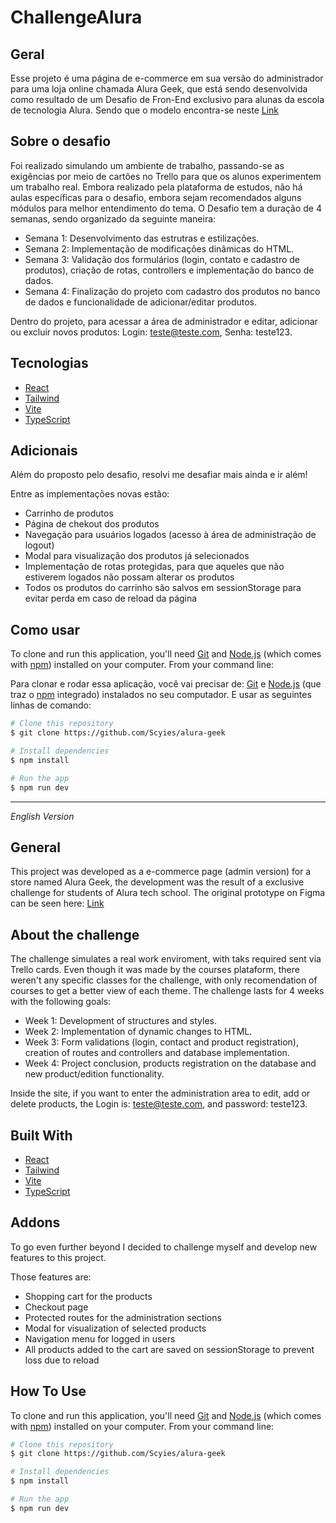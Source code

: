 # ChallengeAlura

## Geral

Esse projeto é uma página de e-commerce em sua versão do administrador para uma loja online chamada Alura Geek, que está sendo desenvolvida como resultado de um Desafio
de Fron-End exclusivo para alunas da escola de tecnologia Alura. Sendo que o modelo encontra-se neste [Link](<https://www.figma.com/file/OG2gPYIeMoEsEzkk4VXfsV/AluraGeek---Challenge-(Copy)?node-id=0%3A1>)

## Sobre o desafio

Foi realizado simulando um ambiente de trabalho, passando-se as exigências por meio de cartões no Trello para que os alunos experimentem um trabalho real.
Embora realizado pela plataforma de estudos, não há aulas específicas para o desafio, embora sejam recomendados alguns módulos para melhor entendimento do tema.
O Desafio tem a duração de 4 semanas, sendo organizado da seguinte maneira:

- Semana 1: Desenvolvimento das estrutras e estilizações.
- Semana 2: Implementação de modificações dinâmicas do HTML.
- Semana 3: Validação dos formulários (login, contato e cadastro de produtos), criação de rotas, controllers e implementação do banco de dados.
- Semana 4: Finalização do projeto com cadastro dos produtos no banco de dados e funcionalidade de adicionar/editar produtos.

Dentro do projeto, para acessar a área de administrador e editar, adicionar ou excluir novos produtos: Login: teste@teste.com, Senha: teste123.

## Tecnologias

- [React](https://reactjs.org/)
- [Tailwind](https://tailwindcss.com/)
- [Vite](https://vitejs.dev/)
- [TypeScript](https://www.typescriptlang.org/)

## Adicionais

Além do proposto pelo desafio, resolvi me desafiar mais ainda e ir além!

Entre as implementações novas estão:

- Carrinho de produtos
- Página de chekout dos produtos
- Navegação para usuários logados (acesso à área de administração de logout)
- Modal para visualização dos produtos já selecionados
- Implementação de rotas protegidas, para que aqueles que não estiverem logados não possam alterar os produtos
- Todos os produtos do carrinho são salvos em sessionStorage para evitar perda em caso de reload da página

## Como usar

<!-- Example:  -->

To clone and run this application, you'll need [Git](https://git-scm.com) and [Node.js](https://nodejs.org/en/download/) (which comes with [npm](http://npmjs.com)) installed on your computer. From your command line:

Para clonar e rodar essa aplicação, você vai precisar de: [Git](https://git-scm.com) e [Node.js](https://nodejs.org/en/download/) (que traz o [npm](http://npmjs.com) integrado) instalados no seu computador. E usar as seguintes linhas de comando:

```bash
# Clone this repository
$ git clone https://github.com/Scyies/alura-geek

# Install dependencies
$ npm install

# Run the app
$ npm run dev
```

---

_English Version_

## General

This project was developed as a e-commerce page (admin version) for a store named Alura Geek, the development was the result of a exclusive challenge for students of Alura tech school.
The original prototype on Figma can be seen here: [Link](<https://www.figma.com/file/OG2gPYIeMoEsEzkk4VXfsV/AluraGeek---Challenge-(Copy)?node-id=0%3A1>)

## About the challenge

The challenge simulates a real work enviroment, with taks required sent via Trello cards. Even though it was made by the courses plataform, there weren't any specific classes for the challenge,
with only recomendation of courses to get a better view of each theme.
The challenge lasts for 4 weeks with the following goals:

- Week 1: Development of structures and styles.
- Week 2: Implementation of dynamic changes to HTML.
- Week 3: Form validations (login, contact and product registration), creation of routes and controllers and database implementation.
- Week 4: Project conclusion, products registration on the database and new product/edition functionality.

Inside the site, if you want to enter the administration area to edit, add or delete products, the Login is: teste@teste.com, and password: teste123.

## Built With

- [React](https://reactjs.org/)
- [Tailwind](https://tailwindcss.com/)
- [Vite](https://vitejs.dev/)
- [TypeScript](https://www.typescriptlang.org/)

## Addons

To go even further beyond I decided to challenge myself and develop new features to this project.

Those features are:

- Shopping cart for the products
- Checkout page
- Protected routes for the administration sections
- Modal for visualization of selected products
- Navigation menu for logged in users
- All products added to the cart are saved on sessionStorage to prevent loss due to reload

## How To Use

<!-- Example:  -->

To clone and run this application, you'll need [Git](https://git-scm.com) and [Node.js](https://nodejs.org/en/download/) (which comes with [npm](http://npmjs.com)) installed on your computer. From your command line:

```bash
# Clone this repository
$ git clone https://github.com/Scyies/alura-geek

# Install dependencies
$ npm install

# Run the app
$ npm run dev
```
